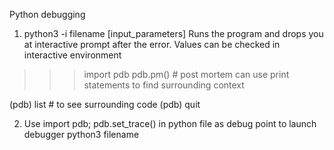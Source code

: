 Python debugging

1. python3 -i filename [input_parameters]
Runs the program and drops you at interactive prompt after the error. Values can be checked in interactive environment

>>>import pdb
>>> pdb.pm() # post mortem
can use print statements to find surrounding context

(pdb) list # to see surrounding code
(pdb) quit

2. Use import pdb; pdb.set_trace() in python file as debug point to launch debugger
python3 filename


